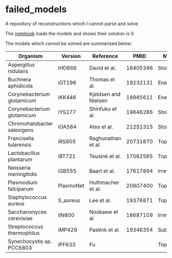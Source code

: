 # failed_models
A repository of reconstructions which I cannot parse and solve

The [notebook](failed_models.ipynb) loads the models and shows their solution is 0.

The models which cannot be solved are summarized below:

| Organism                    | Version   | Reference            | PMID     | Mongoose      | COBRA      |
|-----------------------------|-----------|----------------------|----------|---------------|------------|
| Aspergillus nidulans        | iHD666    | David et al.         | 18405346 | StoichBlocked | FALSE      |
| Buchnera aphidicola         | iGT196    | Thomas et al.        | 19232131 | EnergyBlocked | FALSE      |
| Corynebacterium glutamicum  | iKK446    | Kjeldsen and Nielsen | 18985611 | EnergyBlocked | FALSE      |
| Corynebacterium glutamicum  | iYS277    | Shinfuku et al.      | 19646286 | StoichBlocked | FALSE      |
| Chromohalobacter salexigens | iOA584    | Ates et al.          | 21251315 | StoichBlocked | FALSE      |
| Francisella tularensis      | iRS605    | Raghunathan et al.   | 20731870 | TopBlocked    | FALSE      |
| Lactobacillus plantarum     | iBT721    | Teusink et al.       | 17062565 | TopBlocked    | FALSE      |
| Neisseria meningitidis      | iGB555    | Baart et al.         | 17617894 | IrrevBlocked  | FALSE      |
| Plasmodium falciparum       | PlasmoNet | Huthmacher et al.    | 20807400 | TopBlocked    | FALSE      |
| Staphylococcus aureus       | S_aureus  | Lee et al.           | 19376871 | TopBlocked    | not parsed |
| Saccharomyces cerevisiae    | iIN800    | Nookaew et al.       | 18687109 | IrrevBlocked  | FALSE      |
| Streptococcus thermophilus  | iMP429    | Pastink et al.       | 19346354 | Subset        | not parsed |
| Synechocystis sp. PCC6803   | iPF633    | Fu                   |          | TopBlocked    | not parsed |
